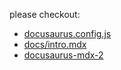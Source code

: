 please checkout:
- [docusaurus.config.js](./docusaurus.config.js)
- [docs/intro.mdx](./docs/intro.mdx)
- [docusaurus-mdx-2](https://github.com/pomber/docusaurus-mdx-2)
